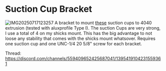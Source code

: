 # Suction Cup Bracket
![IMG20250717123257](https://github.com/user-attachments/assets/2cec80b4-ff7e-49bd-a90f-72971c7b3c5a)
A bracket to mount [these](https://de.aliexpress.com/item/1005006355052746.html?spm=a2g0o.order_list.order_list_main.4.5b3d5c5fPcSZQr&gatewayAdapt=glo2deu) suction cups to 4040 extrusion (tested with aluxprofile Type I). The suction Cups are very strong, I use a total of 4 on my shicks mount. This has the big advantage to not loose any stability that comes with the shicks mount whatsover.
Requires one suction cup and one UNC-1/4 20 5/8" screw for each bracket.

Thread: https://discord.com/channels/559409652425687041/1395419104231559361